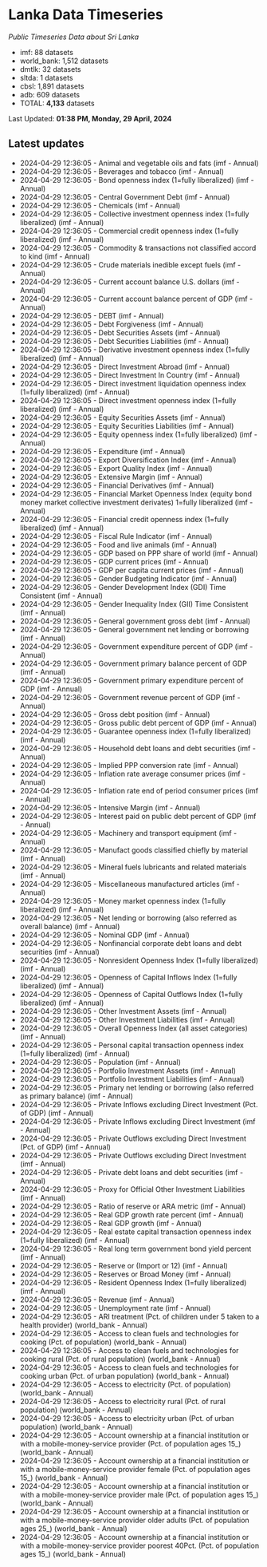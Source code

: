 # Lanka Data Timeseries
*Public Timeseries Data about Sri Lanka*

* imf: 88 datasets
* world_bank: 1,512 datasets
* dmtlk: 32 datasets
* sltda: 1 datasets
* cbsl: 1,891 datasets
* adb: 609 datasets
* TOTAL: **4,133** datasets

Last Updated: **01:38 PM, Monday, 29 April, 2024**

## Latest updates

* 2024-04-29 12:36:05 - Animal and vegetable oils and fats (imf - Annual)
* 2024-04-29 12:36:05 - Beverages and tobacco (imf - Annual)
* 2024-04-29 12:36:05 - Bond openness index (1=fully liberalized) (imf - Annual)
* 2024-04-29 12:36:05 - Central Government Debt (imf - Annual)
* 2024-04-29 12:36:05 - Chemicals (imf - Annual)
* 2024-04-29 12:36:05 - Collective investment openness index (1=fully liberalized) (imf - Annual)
* 2024-04-29 12:36:05 - Commercial credit openness index (1=fully liberalized) (imf - Annual)
* 2024-04-29 12:36:05 - Commodity & transactions not classified accord to kind (imf - Annual)
* 2024-04-29 12:36:05 - Crude materials inedible except fuels (imf - Annual)
* 2024-04-29 12:36:05 - Current account balance U.S. dollars (imf - Annual)
* 2024-04-29 12:36:05 - Current account balance percent of GDP (imf - Annual)
* 2024-04-29 12:36:05 - DEBT (imf - Annual)
* 2024-04-29 12:36:05 - Debt Forgiveness (imf - Annual)
* 2024-04-29 12:36:05 - Debt Securities Assets (imf - Annual)
* 2024-04-29 12:36:05 - Debt Securities Liabilities (imf - Annual)
* 2024-04-29 12:36:05 - Derivative investment openness index (1=fully liberalized) (imf - Annual)
* 2024-04-29 12:36:05 - Direct Investment Abroad (imf - Annual)
* 2024-04-29 12:36:05 - Direct Investment In Country (imf - Annual)
* 2024-04-29 12:36:05 - Direct investment liquidation openness index (1=fully liberalized) (imf - Annual)
* 2024-04-29 12:36:05 - Direct investment openness index (1=fully liberalized) (imf - Annual)
* 2024-04-29 12:36:05 - Equity Securities Assets (imf - Annual)
* 2024-04-29 12:36:05 - Equity Securities Liabilities (imf - Annual)
* 2024-04-29 12:36:05 - Equity openness index (1=fully liberalized) (imf - Annual)
* 2024-04-29 12:36:05 - Expenditure (imf - Annual)
* 2024-04-29 12:36:05 - Export Diversification Index (imf - Annual)
* 2024-04-29 12:36:05 - Export Quality Index (imf - Annual)
* 2024-04-29 12:36:05 - Extensive Margin (imf - Annual)
* 2024-04-29 12:36:05 - Financial Derivatives (imf - Annual)
* 2024-04-29 12:36:05 - Financial Market Openness Index (equity bond money market collective investment derivates) 1=fully liberalized (imf - Annual)
* 2024-04-29 12:36:05 - Financial credit openness index (1=fully liberalized) (imf - Annual)
* 2024-04-29 12:36:05 - Fiscal Rule Indicator (imf - Annual)
* 2024-04-29 12:36:05 - Food and live animals (imf - Annual)
* 2024-04-29 12:36:05 - GDP based on PPP share of world (imf - Annual)
* 2024-04-29 12:36:05 - GDP current prices (imf - Annual)
* 2024-04-29 12:36:05 - GDP per capita current prices (imf - Annual)
* 2024-04-29 12:36:05 - Gender Budgeting Indicator (imf - Annual)
* 2024-04-29 12:36:05 - Gender Development Index (GDI) Time Consistent (imf - Annual)
* 2024-04-29 12:36:05 - Gender Inequality Index (GII) Time Consistent (imf - Annual)
* 2024-04-29 12:36:05 - General government gross debt (imf - Annual)
* 2024-04-29 12:36:05 - General government net lending or borrowing (imf - Annual)
* 2024-04-29 12:36:05 - Government expenditure percent of GDP (imf - Annual)
* 2024-04-29 12:36:05 - Government primary balance percent of GDP (imf - Annual)
* 2024-04-29 12:36:05 - Government primary expenditure percent of GDP (imf - Annual)
* 2024-04-29 12:36:05 - Government revenue percent of GDP (imf - Annual)
* 2024-04-29 12:36:05 - Gross debt position (imf - Annual)
* 2024-04-29 12:36:05 - Gross public debt percent of GDP (imf - Annual)
* 2024-04-29 12:36:05 - Guarantee openness index (1=fully liberalized) (imf - Annual)
* 2024-04-29 12:36:05 - Household debt loans and debt securities (imf - Annual)
* 2024-04-29 12:36:05 - Implied PPP conversion rate (imf - Annual)
* 2024-04-29 12:36:05 - Inflation rate average consumer prices (imf - Annual)
* 2024-04-29 12:36:05 - Inflation rate end of period consumer prices (imf - Annual)
* 2024-04-29 12:36:05 - Intensive Margin (imf - Annual)
* 2024-04-29 12:36:05 - Interest paid on public debt percent of GDP (imf - Annual)
* 2024-04-29 12:36:05 - Machinery and transport equipment (imf - Annual)
* 2024-04-29 12:36:05 - Manufact goods classified chiefly by material (imf - Annual)
* 2024-04-29 12:36:05 - Mineral fuels lubricants and related materials (imf - Annual)
* 2024-04-29 12:36:05 - Miscellaneous manufactured articles (imf - Annual)
* 2024-04-29 12:36:05 - Money market openness index (1=fully liberalized) (imf - Annual)
* 2024-04-29 12:36:05 - Net lending or borrowing (also referred as overall balance) (imf - Annual)
* 2024-04-29 12:36:05 - Nominal GDP (imf - Annual)
* 2024-04-29 12:36:05 - Nonfinancial corporate debt loans and debt securities (imf - Annual)
* 2024-04-29 12:36:05 - Nonresident Openness Index (1=fully liberalized) (imf - Annual)
* 2024-04-29 12:36:05 - Openness of Capital Inflows Index (1=fully liberalized) (imf - Annual)
* 2024-04-29 12:36:05 - Openness of Capital Outflows Index (1=fully liberalized) (imf - Annual)
* 2024-04-29 12:36:05 - Other Investment Assets (imf - Annual)
* 2024-04-29 12:36:05 - Other Investment Liabilities (imf - Annual)
* 2024-04-29 12:36:05 - Overall Openness Index (all asset categories) (imf - Annual)
* 2024-04-29 12:36:05 - Personal capital transaction openness index (1=fully liberalized) (imf - Annual)
* 2024-04-29 12:36:05 - Population (imf - Annual)
* 2024-04-29 12:36:05 - Portfolio Investment Assets (imf - Annual)
* 2024-04-29 12:36:05 - Portfolio Investment Liabilities (imf - Annual)
* 2024-04-29 12:36:05 - Primary net lending or borrowing (also referred as primary balance) (imf - Annual)
* 2024-04-29 12:36:05 - Private Inflows excluding Direct Investment (Pct. of GDP) (imf - Annual)
* 2024-04-29 12:36:05 - Private Inflows excluding Direct Investment (imf - Annual)
* 2024-04-29 12:36:05 - Private Outflows excluding Direct Investment (Pct. of GDP) (imf - Annual)
* 2024-04-29 12:36:05 - Private Outflows excluding Direct Investment (imf - Annual)
* 2024-04-29 12:36:05 - Private debt loans and debt securities (imf - Annual)
* 2024-04-29 12:36:05 - Proxy for Official Other Investment Liabilities (imf - Annual)
* 2024-04-29 12:36:05 - Ratio of reserve or ARA metric (imf - Annual)
* 2024-04-29 12:36:05 - Real GDP growth rate percent (imf - Annual)
* 2024-04-29 12:36:05 - Real GDP growth (imf - Annual)
* 2024-04-29 12:36:05 - Real estate capital transaction openness index (1=fully liberalized) (imf - Annual)
* 2024-04-29 12:36:05 - Real long term government bond yield percent (imf - Annual)
* 2024-04-29 12:36:05 - Reserve or (Import or 12) (imf - Annual)
* 2024-04-29 12:36:05 - Reserves or Broad Money (imf - Annual)
* 2024-04-29 12:36:05 - Resident Openness Index (1=fully liberalized) (imf - Annual)
* 2024-04-29 12:36:05 - Revenue (imf - Annual)
* 2024-04-29 12:36:05 - Unemployment rate (imf - Annual)
* 2024-04-29 12:36:05 - ARI treatment (Pct. of children under 5 taken to a health provider) (world_bank - Annual)
* 2024-04-29 12:36:05 - Access to clean fuels and technologies for cooking (Pct. of population) (world_bank - Annual)
* 2024-04-29 12:36:05 - Access to clean fuels and technologies for cooking rural (Pct. of rural population) (world_bank - Annual)
* 2024-04-29 12:36:05 - Access to clean fuels and technologies for cooking urban (Pct. of urban population) (world_bank - Annual)
* 2024-04-29 12:36:05 - Access to electricity (Pct. of population) (world_bank - Annual)
* 2024-04-29 12:36:05 - Access to electricity rural (Pct. of rural population) (world_bank - Annual)
* 2024-04-29 12:36:05 - Access to electricity urban (Pct. of urban population) (world_bank - Annual)
* 2024-04-29 12:36:05 - Account ownership at a financial institution or with a mobile-money-service provider (Pct. of population ages 15_) (world_bank - Annual)
* 2024-04-29 12:36:05 - Account ownership at a financial institution or with a mobile-money-service provider female (Pct. of population ages 15_) (world_bank - Annual)
* 2024-04-29 12:36:05 - Account ownership at a financial institution or with a mobile-money-service provider male (Pct. of population ages 15_) (world_bank - Annual)
* 2024-04-29 12:36:05 - Account ownership at a financial institution or with a mobile-money-service provider older adults (Pct. of population ages 25_) (world_bank - Annual)
* 2024-04-29 12:36:05 - Account ownership at a financial institution or with a mobile-money-service provider poorest 40Pct. (Pct. of population ages 15_) (world_bank - Annual)